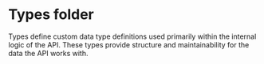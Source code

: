 # Types folder

Types define custom data type definitions used primarily within the internal logic of the API. These types provide structure and maintainability for the data the API works with.